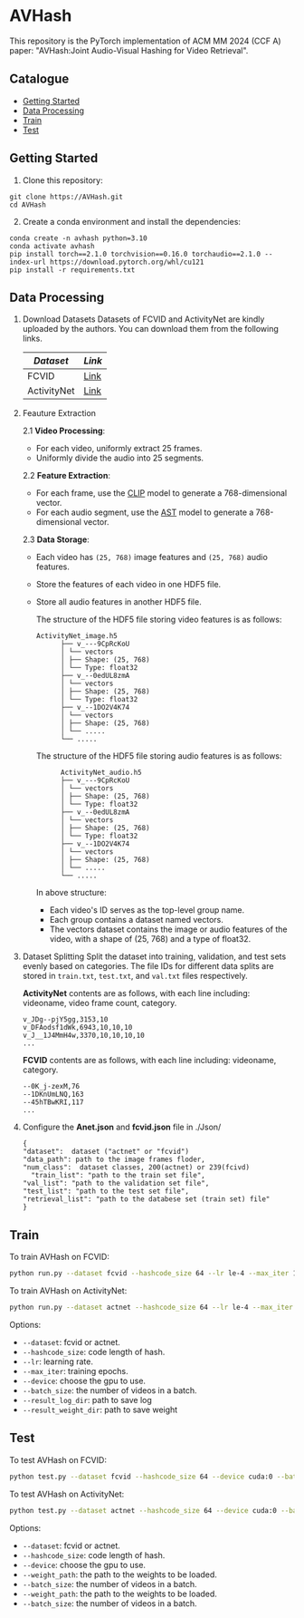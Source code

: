 # AVHash
This repository is the PyTorch implementation of ACM MM 2024 (CCF A) paper: "AVHash:Joint Audio-Visual Hashing for Video Retrieval".

## Catalogue

- [Getting Started](#getting-started)
- [Data Processing](#data-processing)
- [Train](#train)
- [Test](#test)
  
## Getting Started
1. Clone this repository:
```
git clone https://AVHash.git
cd AVHash
```
2. Create a conda environment and install the dependencies:
```
conda create -n avhash python=3.10
conda activate avhash
pip install torch==2.1.0 torchvision==0.16.0 torchaudio==2.1.0 --index-url https://download.pytorch.org/whl/cu121
pip install -r requirements.txt
```

## Data Processing
1. Download Datasets
   Datasets of FCVID and ActivityNet are kindly uploaded by the authors. You can download them from the following links.
   
	| *Dataset*   | *Link*                                                  |
	| ----------- | ------------------------------------------------------- |
	| FCVID       | [Link](https://fvl.fudan.edu.cn/dataset/fcvid/list.htm) |
	| ActivityNet | [Link](http://activity-net.org/)                        |

2. Feauture Extraction

    2.1 **Video Processing**:
    - For each video, uniformly extract 25 frames.
    - Uniformly divide the audio into 25 segments.

    2.2 **Feature Extraction**:

    - For each frame, use the [CLIP](https://github.com/openai/CLIP) model to generate a 768-dimensional vector.
    - For each audio segment, use the [AST](https://github.com/YuanGongND/ast) model to generate a 768-dimensional vector.

    2.3 **Data Storage**:
    - Each video has `(25, 768)` image features and `(25, 768)` audio features.
    
    - Store the features of each video in one HDF5 file.
    
    - Store all audio features in another HDF5 file.
  
      The structure of the HDF5 file storing video features is as follows:
      ```
      ActivityNet_image.h5
			├── v_---9CpRcKoU
			│ └── vectors
			│ ├── Shape: (25, 768)
			│ └── Type: float32
			├── v_--0edUL8zmA
			│ └── vectors
			│ ├── Shape: (25, 768)
			│ └── Type: float32
			├── v_--1DO2V4K74
			│ └── vectors
			│ ├── Shape: (25, 768)
			│ └── .....
			└── .....
      ```
      
      The structure of the HDF5 file storing audio features is as follows:
      ```
			ActivityNet_audio.h5
			├── v_---9CpRcKoU
			│ └── vectors
			│ ├── Shape: (25, 768)
			│ └── Type: float32
			├── v_--0edUL8zmA
			│ └── vectors
			│ ├── Shape: (25, 768)
			│ └── Type: float32
			├── v_--1DO2V4K74
			│ └── vectors
			│ ├── Shape: (25, 768)
			│ └── .....
			└── .....
      ```
      In above structure:
      - Each video's ID serves as the top-level group name.
      - Each group contains a dataset named vectors.
      - The vectors dataset contains the image or audio features of the video, with a shape of (25, 768) and a type of float32.
​
3. Dataset Splitting
   Split the dataset into training, validation, and test sets evenly based on categories. The file IDs for different data splits are stored in `train.txt`, `test.txt`, and `val.txt` files respectively.
   
   **ActivityNet** contents are as follows, with each line including: videoname, video frame count, category.
   ```
   v_JDg--pjY5gg,3153,10
   v_DFAodsf1dWk,6943,10,10,10
   v_J__1J4MmH4w,3370,10,10,10,10
   ...
   ```

	 **FCVID** contents are as follows, with each line including: videoname, category.
   ```
   --0K_j-zexM,76
   --1DKnUmLNQ,163
   --45hTBwKRI,117
   ...
   ```
   
4. Configure the **Anet.json** and **fcvid.json** file in ./Json/
   ```
   {
   "dataset":  dataset ("actnet" or "fcvid")
   "data_path": path to the image frames floder,
   "num_class":  dataset classes, 200(actnet) or 239(fcivd)
	 "train_list": "path to the train set file",
   "val_list": "path to the validation set file",
   "test_list": "path to the test set file",
   "retrieval_list": "path to the databese set (train set) file"
   }
   ```
   


  ## Train

  To train AVHash on FCVID:

  ```bash
  python run.py --dataset fcvid --hashcode_size 64 --lr le-4 --max_iter 100 --device cuda:0 --batch_size 128 --result_log_dir '' --result_weight_dir ''
  ```

  To train AVHash on ActivityNet:

  ```bash
  python run.py --dataset actnet --hashcode_size 64 --lr le-4 --max_iter 100 --device cuda:0 --batch_size 128 --result_log_dir '' --result_weight_dir ''
  ```

  Options:

  - `--dataset`: fcvid or actnet.
  - `--hashcode_size`: code length of hash.
  - `--lr`: learning rate.
  - `--max_iter`: training epochs.
  - `--device`: choose the gpu to use.
  - `--batch_size`: the number of videos in a batch.
  - `--result_log_dir`: path to save log
  - `--result_weight_dir`: path to save weight


  ## Test
  To test AVHash on FCVID:
  ```bash
  python test.py --dataset fcvid --hashcode_size 64 --device cuda:0 --batch_size 128 --weight_path "weight_path"
  ```
  To test AVHash on ActivityNet: 
  ```bash
  python test.py --dataset actnet --hashcode_size 64 --device cuda:0 --batch_size 128 --weight_path "weight_path"
  ```

  Options:

  - `--dataset`: fcvid or actnet.
  - `--hashcode_size`: code length of hash.
  - `--device`: choose the gpu to use.
  - `--weight_path`: the path to the weights to be loaded.
  - `--batch_size`: the number of videos in a batch.
  - `--weight_path`: the path to the weights to be loaded.
  - `--batch_size`: the number of videos in a batch.

 
